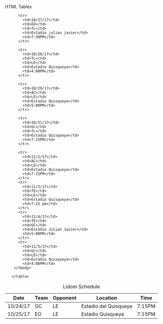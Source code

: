<!DOCTYPE html>
<head>
<tittle>HTML Tables</tittle>
<meta name="viewport" content="width=device-width, initial-scale=1">
<link rel="stylesheet" href="main.css">
</head>
<html>
<body>
  <table>
<caption>Lidom Schedule</caption>
    <thead>
          <tr>
             <th>Date</th>
             <th>Team</th>
             <th>Opponent</th>
             <th>Location</th>
             <th>Time</th>          
             </tr>
          </thead>
          <tbody>
          <tr>
             <td>10/24/17</td>
             <td>GC</td>
             <td>LE</td>
             <td>Estadio del Quisqueya</td>
             <td>7:15PM</td>
          </tr>
          <tr>
             <td>10/25/17</td>
             <td>EO</td>
             <td>LE</td>
             <td>Estadio Quisqueya</td>
             <td>7:15PM</td>
          </tr>

          <tr>
            <td>10/27/17</td>
            <td>EO</td>
            <td>TL</td>
            <td>Estadio julian javier</td>
            <td>7:30PM</td>
          </tr>

          <tr>
            <td>10/28/17</td>
            <td>TL</td>
            <td>LE</td>
            <td>Estadio Quisqueya</td>
            <td>4:00PM</td>
          </tr>

          <tr>
            <td>10/29/17</td>
            <td>AC</td>
            <td>LE</td>
            <td>Estadio Quisqueya</td>
            <td>5:00PM</td>
          </tr>

          <tr>
            <td>10/31/17</td>
            <td>GC</td>
            <td>TL</td>
            <td>Estadio Quisqueya</td>
            <td>7:15PM</td>
          </tr>

          <tr>
            <td>11/1/17</td>
            <td>AC</td>
            <td>LE</td>
            <td>Estadio Quisqueya</td>
            <td>7:15PM</td>
          </tr>
          <tr>
            <td>11/3/17</td>
            <td>TE</td>
            <td>LE</td>
            <td>Estadio Quisqueya</td>
            <td>7:15 pm</td>
          </tr>
          <tr>
            <td>11/4/17</td>
            <td>TE</td>
            <td>GC</td>
            <td>Estadio Julian Javier</td>
            <td>5:00PM</td>
          </tr>
          <tr>
            <td>11/5/17</td>
            <td>GC</td>
            <td>LE</td>
            <td>Estadio Quisqueya</td>
            <td>4:00PM</td>
        </tbody>
        
       </table>

</body>
</html>

